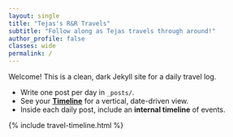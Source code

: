 ```yaml
---
layout: single
title: "Tejas's R&R Travels"
subtitle: "Follow along as Tejas travels through around!"
author_profile: false
classes: wide
permalink: /
---
```


<div class="home-intro">
  <p>Welcome! This is a clean, dark Jekyll site for a daily travel log.</p>
  <ul>
    <li>Write one post per day in <code>_posts/</code>.</li>
    <li>See your <strong><a href="/timeline/">Timeline</a></strong> for a vertical, date-driven view.</li>
    <li>Inside each daily post, include an <strong>internal timeline</strong> of events.</li>
  </ul>
</div>

{% include travel-timeline.html %}
